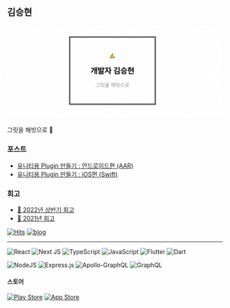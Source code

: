 ## 김승현

![image](./assets/images/introduce.png)

그릿을 해빗으로 🚀 


### 포스트
- [유니티용 Plugin 만들기 : 안드로이드편 (AAR)](https://heyask.github.io/develop/2020-05-06-Unity-plugin-Android-AAR/)
- [유니티용 Plugin 만들기 : iOS편 (Swift)](https://heyask.github.io/develop/2020-05-06-Unity-plugin-iOS-swift/) 


### 회고

- [💭 2022년 상반기 회고](https://heyask.github.io/)
- [💭 2021년 회고](https://heyask.github.io/)


[![Hits](https://hits.seeyoufarm.com/api/count/incr/badge.svg?url=https%3A%2F%2Fgithub.com%2Fheyask&count_bg=%2379C83D&title_bg=%23555555&icon=&icon_color=%23E7E7E7&title=hits&edge_flat=false)](https://hits.seeyoufarm.com)
[![blog](https://img.shields.io/badge/%E2%9C%8D%EF%B8%8F-https://heyask.github.io-lightgrey)](https://heyask.github.io)

---

![React](https://img.shields.io/badge/react-%2320232a.svg?style=for-the-badge&logo=react&logoColor=%2361DAFB)
![Next JS](https://img.shields.io/badge/Next-black?style=for-the-badge&logo=next.js&logoColor=white)
![TypeScript](https://img.shields.io/badge/typescript-%23007ACC.svg?style=for-the-badge&logo=typescript&logoColor=white)
![JavaScript](https://img.shields.io/badge/javascript-%23323330.svg?style=for-the-badge&logo=javascript&logoColor=%23F7DF1E)
![Flutter](https://img.shields.io/badge/Flutter-%2302569B.svg?style=for-the-badge&logo=Flutter&logoColor=white)
![Dart](https://img.shields.io/badge/dart-%230175C2.svg?style=for-the-badge&logo=dart&logoColor=white)

![NodeJS](https://img.shields.io/badge/node.js-6DA55F?style=for-the-badge&logo=node.js&logoColor=white)
![Express.js](https://img.shields.io/badge/express.js-%23404d59.svg?style=for-the-badge&logo=express&logoColor=%2361DAFB)
![Apollo-GraphQL](https://img.shields.io/badge/-ApolloGraphQL-311C87?style=for-the-badge&logo=apollo-graphql)
![GraphQL](https://img.shields.io/badge/-GraphQL-E10098?style=for-the-badge&logo=graphql&logoColor=white)


#### 스토어

[![Play Store](https://img.shields.io/badge/Google_Play-414141?style=for-the-badge&logo=google-play&logoColor=white)](https://play.google.com/store/apps/dev?id=7524065216442055591)
[![App Store](https://img.shields.io/badge/App_Store-0D96F6?style=for-the-badge&logo=app-store&logoColor=white)](https://apps.apple.com/us/developer/seunghyun-kim/id1111882279)


[//]: # (![My github stats]&#40;https://github-readme-stats.vercel.app/api?username=heyask&#41;)
